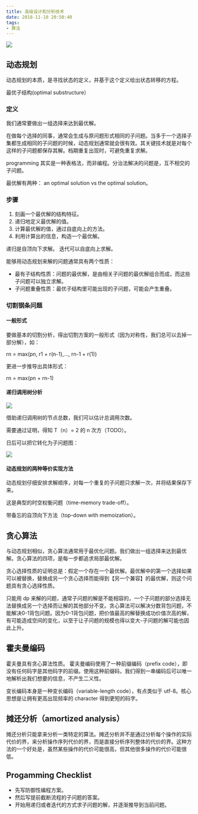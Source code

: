 ```yaml
---
title: 高级设计和分析技术
date: 2018-11-10 20:50:40
tags:
- 算法
---
```

![](https://ws1.sinaimg.cn/large/66dd581fly1fxkkpnh2v4j20h60e6glt.jpg)

## 动态规划

动态规划的本质，是寻找状态的定义，并基于这个定义给出状态转移的方程。

最优子结构(optimal substructure）

### 定义

我们通常要做出一组选择来达到最优解。

在做每个选择的同事，通常会生成与原问题形式相同的子问题。当多于一个选择子集都生成相同的子问题的时候，动态规划通常就会很有效。其关键技术就是对每个这样的子问题都保存其解。档期重复出现时，可避免重复求解。

programming 其实是一种表格法，而非编程。分治法解决的问题是，互不相交的子问题。

最优解有两种： an optimal solution vs the optimal solution。

### 步骤

1. 刻画一个最优解的结构特征。
2. 递归地定义最优解的值。
3. 计算最优解的值，通过自底向上的方法。
4. 利用计算出的信息，构造一个最优解。

递归是自顶向下求解。
迭代可以自底向上求解。

能够用动态规划来解的问题通常具有两个性质：

- 最有子结构性质：问题的最优解，是由相关子问题的最优解组合而成，而这些子问题可以独立求解。
- 子问题重叠性质：最优子结构里可能出现的子问题，可能会产生重叠。

### 切割钢条问题

#### 一般形式

要做基本的切割分析，得出切割方案的一般形式（因为对称性，我们总可以去掉一部分解），如：

rn = max(pn, r1 + r(n-1),..., rn-1 + r(1))

更进一步推导出具体形式：

rn = max(pn + rn-1)

#### 递归调用树分析

![](https://ws1.sinaimg.cn/large/66dd581fly1fwy7lz3ccsj20fy07vwf3.jpg)

借助递归调用树的节点总数，我们可以估计总调用次数。

需要通过证明，得知 T（n）= 2 的 n 次方（TODO）。

日后可以把它转化为子问题图：

![](https://ws1.sinaimg.cn/large/66dd581fly1fwy7u898ddj204h09k74s.jpg)

#### 动态规划的两种等价实现方法

动态规划仔细安排求解顺序，对每一个重复的子问题只求解一次，并将结果保存下来。

这是典型的时空权衡问题（time-memory trade-off）。

带备忘的自顶向下方法（top-down with memoization）。

## 贪心算法

与动态规划相似，贪心算法通常用于最优化问题。我们做出一组选择来达到最优解。贪心算法的四项，是每一步都追求局部最优解。

贪心选择性质的证明总是：假定一个存在一个最优解。最优解中的第一个选择如果可以被替换，替换成另一个贪心选择而能得到【另一个兼容】的最优解，则这个问题具有贪心选择性质。

只能用 dp 来解的问题，通常子问题的解是不能相容的，一个子问题的部分选择无法替换成另一个选择而让解的其他部分不变。贪心算法可以解决分数背包问题，不能解决0-1背包问题。因为0-1背包问题，把价值最高的解替换成功价值次高的解，有可能造成空间的变化，以至于让子问题的规模也得以变大-子问题的解可能也因此上升。

## 霍夫曼编码

霍夫曼具有贪心算法性质。
霍夫曼编码使用了一种前缀编码（prefix code），即没有任何码字是其他码字的前缀。使用这种前缀码，我们得到一串编码后可以唯一地解析出我们想要的信息，不产生二义性。

变长编码本身是一种变长编码（variable-length code），有点类似于 utf-8。核心思想是让拥有更高出现频率的 character 得到更短的码字。

## 摊还分析（amortized analysis）

摊还分析只能拿来分析一类特定的算法。摊还分析并不是通过分析每个操作的实际代价的界，来分析操作序列代价的界，而是直接分析序列整体的代价的界。这种方法的一个好处是，虽然某些操作的代价可能很高，但其他很多操作的代价可能很低。

## Progamming Checklist

- 先写防御性编程方案。
- 然后写提前截断流程的子问题的答案。
- 开始用递归或者迭代的方式求子问题的解，并逐渐推导到当前问题。
